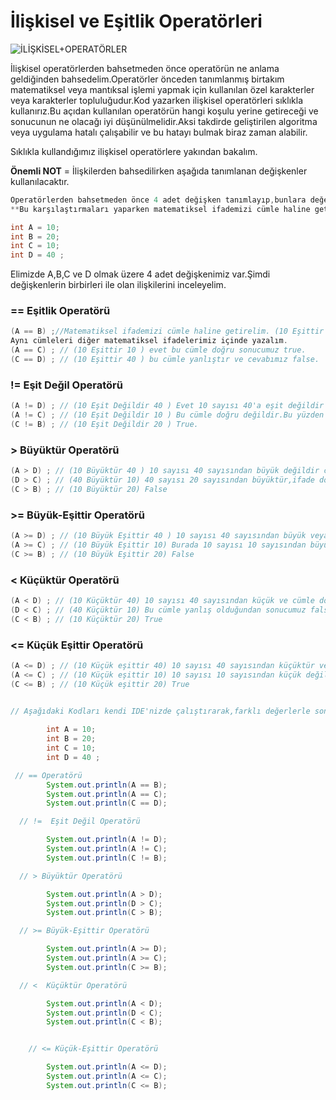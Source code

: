 # İlişkisel ve Eşitlik Operatörleri

![İLİŞKİSEL+OPERATÖRLER](https://slideplayer.biz.tr/slide/13871352/85/images/5/%C4%B0L%C4%B0%C5%9EK%C4%B0SEL+OPERAT%C3%96RLER.jpg)

İlişkisel operatörlerden bahsetmeden önce operatörün ne anlama geldiğinden bahsedelim.Operatörler önceden tanımlanmış birtakım matematiksel veya mantıksal işlemi yapmak için kullanılan özel karakterler veya karakterler topluluğudur.Kod yazarken ilişkisel operatörleri sıklıkla kullanırız.Bu açıdan kullanılan operatörün hangi koşulu yerine getireceği ve sonucunun ne olacağı iyi düşünülmelidir.Aksi takdirde geliştirilen algoritma veya uygulama hatalı çalışabilir ve bu hatayı bulmak biraz zaman alabilir.

Sıklıkla kullandığımız ilişkisel operatörlere yakından bakalım.

**Önemli NOT** = İlişkilerden bahsedilirken aşağıda tanımlanan değişkenler kullanılacaktır.
```java
Operatörlerden bahsetmeden önce 4 adet değişken tanımlayıp,bunlara değer ataması yapalım ve ilişkisel ifadelerimizi bu değişkenler üzerinden karşılaştıralım.
**Bu karşılaştırmaları yaparken matematiksel ifademizi cümle haline getirip bu cümlenin doğruluğunu ve yanlışlığını test edeceğiz.**

int A = 10;
int B = 20;
int C = 10;
int D = 40 ;
```

Elimizde A,B,C ve D olmak üzere 4 adet değişkenimiz var.Şimdi değişkenlerin birbirleri ile olan ilişkilerini  inceleyelim.

### ==  Eşitlik Operatörü 

```java
(A == B) ;//Matematiksel ifademizi cümle haline getirelim. (10 Eşittir 20) bu cümle yanlış bir cümledir.10 sayısı 20 sayısına eşit olamayacağından sonucumuz yanlış yani false'tur.
Aynı cümleleri diğer matematiksel ifadelerimiz içinde yazalım.
(A == C) ; // (10 Eşittir 10 ) evet bu cümle doğru sonucumuz true.
(C == D) ; // (10 Eşittir 40 ) bu cümle yanlıştır ve cevabımız false.
```

  
### !=  Eşit Değil Operatörü 

```java
(A != D) ; // (10 Eşit Değildir 40 ) Evet 10 sayısı 40'a eşit değildir ve sonucumuz true'dur.
(A != C) ; // (10 Eşit Değildir 10 ) Bu cümle doğru değildir.Bu yüzden cevabımız false'tur.
(C != B) ; // (10 Eşit Değildir 20 ) True.
```



### > Büyüktür Operatörü 

```java
(A > D) ; // (10 Büyüktür 40 ) 10 sayısı 40 sayısından büyük değildir cümle yanlış olduğundan cevabımız false olacaktır.
(D > C) ; // (40 Büyüktür 10) 40 sayısı 20 sayısından büyüktür,ifade doğrudur sonucumuz true'dur.
(C > B) ; // (10 Büyüktür 20) False
```

### >= Büyük-Eşittir Operatörü 

```java
(A >= D) ; // (10 Büyük Eşittir 40 ) 10 sayısı 40 sayısından büyük veya eşit değildir cümle yanlış olduğundan cevabımız false olacaktır.
(A >= C) ; // (10 Büyük Eşittir 10) Burada 10 sayısı 10 sayısından büyük değildir ancak ona eşit olduğundan sonucumuz true olacaktır.
(C >= B) ; // (10 Büyük Eşittir 20) False
```



### <  Küçüktür Operatörü 

```java
(A < D) ; // (10 Küçüktür 40) 10 sayısı 40 sayısından küçük ve cümle doğrudur.Sonucumuz true.
(D < C) ; // (40 Küçüktür 10) Bu cümle yanlış olduğundan sonucumuz false olacaktır.
(C < B) ; // (10 Küçüktür 20) True
```

###  <=  Küçük Eşittir Operatörü 

```java
(A <= D) ; // (10 Küçük eşittir 40) 10 sayısı 40 sayısından küçüktür ve cümle doğrudur.Sonucumuz true.
(A <= C) ; // (10 Küçük eşittir 10) 10 sayısı 10 sayısından küçük değildir ancak eşit olduğundan sonucumuz true.
(C <= B) ; // (10 Küçük eşittir 20) True
```



```java
        
// Aşağıdaki Kodları kendi IDE'nizde çalıştırarak,farklı değerlerle sonuçları test edebilirsiniz.

        int A = 10;
        int B = 20;
        int C = 10;
        int D = 40 ;

 // == Operatörü
        System.out.println(A == B);
        System.out.println(A == C);
        System.out.println(C == D);

  // !=  Eşit Değil Operatörü

        System.out.println(A != D);
        System.out.println(A != C);
        System.out.println(C != B);

  // > Büyüktür Operatörü

        System.out.println(A > D);
        System.out.println(D > C);
        System.out.println(C > B);

  // >= Büyük-Eşittir Operatörü

        System.out.println(A >= D);
        System.out.println(A >= C);
        System.out.println(C >= B);

  // <  Küçüktür Operatörü

        System.out.println(A < D);
        System.out.println(D < C);
        System.out.println(C < B);


    // <= Küçük-Eşittir Operatörü

        System.out.println(A <= D);
        System.out.println(A <= C);
        System.out.println(C <= B);

```

